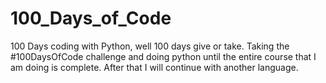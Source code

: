 # 100_Days_of_Code
100 Days coding with Python, well 100 days give or take.
Taking the #100DaysOfCode challenge and doing python until the entire course that I am doing is complete. After that I will continue with another language.
